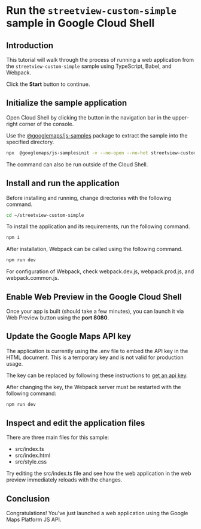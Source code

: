 # Run the `streetview-custom-simple` sample in Google Cloud Shell

<walkthrough-tutorial-duration duration="10"/>

## Introduction

This tutorial will walk through the process of running a web application from
the `streetview-custom-simple` sample using TypeScript, Babel, and Webpack.

Click the **Start** button to continue.

## Initialize the sample application

Open Cloud Shell by clicking the
<walkthrough-cloud-shell-icon></walkthrough-cloud-shell-icon> button in the
navigation bar in the upper-right corner of the console.

Use the [@googlemaps/js-samples](https://www.npmjs.com/package/@googlemaps/js-samples) package to 
extract the sample into the specified directory.

```bash
npx  @googlemaps/js-samplesinit -v --no-open --no-hot streetview-custom-simple ~/streetview-custom-simple
```

The command can also be run outside of the Cloud Shell.

## Install and run the application

Before installing and running, change directories with the following command.

```bash
cd ~/streetview-custom-simple
```

To install the application and its requirements, run the following command.

```bash
npm i
```

After installation, Webpack can be called using the following command.

```bash
npm run dev
```

For configuration of Webpack, check
<walkthrough-editor-open-file filePath="streetview-custom-simple/webpack.dev.js">webpack.dev.js</walkthrough-editor-open-file>,
<walkthrough-editor-open-file filePath="streetview-custom-simple/webpack.prod.js">webpack.prod.js</walkthrough-editor-open-file>,
and
<walkthrough-editor-open-file filePath="streetview-custom-simple/webpack.common.js">webpack.common.js</walkthrough-editor-open-file>.

## Enable Web Preview in the Google Cloud Shell

Once your app is built (should take a few minutes), you can launch it via
<walkthrough-spotlight-pointer target="cloudshell" spotlightId="devshell-web-preview-button">Web
Preview button</walkthrough-spotlight-pointer> using the **port 8080**.

## Update the Google Maps API key

The application is currently using the
<walkthrough-editor-open-file filePath="streetview-custom-simple/.env">.env</walkthrough-editor-open-file>
file to embed the API key in the HTML document. This is a temporary key and is
not valid for production usage.

The key can be replaced by following these instructions to
[get an api key](https://developers.google.com/maps/documentation/javascript/get-api-key).

After changing the key, the Webpack server must be restarted with the following
command:

```bash
npm run dev
```

## Inspect and edit the application files

There are three main files for this sample:

*   <walkthrough-editor-open-file filePath="streetview-custom-simple/src/index.ts">src/index.ts</walkthrough-editor-open-file>
*   <walkthrough-editor-open-file filePath="streetview-custom-simple/src/index.html">src/index.html</walkthrough-editor-open-file>
*   <walkthrough-editor-open-file filePath="streetview-custom-simple/src/style.css">src/style.css</walkthrough-editor-open-file>

Try editing the <walkthrough-editor-open-file filePath="streetview-custom-simple/src/index.ts">src/index.ts</walkthrough-editor-open-file> file and see how the web application in the web preview immediately reloads with the changes.

## Conclusion

<walkthrough-conclusion-trophy></walkthrough-conclusion-trophy>

Congratulations! You've just launched a web application using the Google Maps
Platform JS API.
